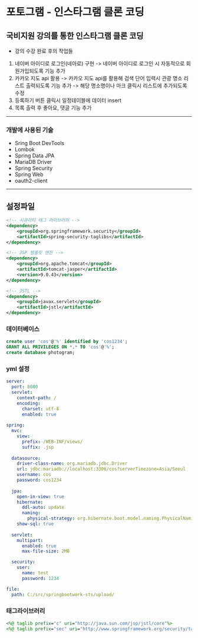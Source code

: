 # 포토그램 - 인스타그램 클론 코딩

## 국비지원 강의를 통한 인스타그램 클론 코딩
+ 강의 수강 완료 후의 작업들

1. 네이버 아이디로 로그인(네아로) 구현
-> 네이버 아이디로 로그인 시 자동적으로 회원가입되도록 기능 추가
2. 카카오 지도 api 활용
-> 카카오 지도 api를 활용해 검색 단어 입력시 관광 명소 리스트 출력되도록 기능 추가
-> 해당 명소명이나 마크 클릭시 리스트에 추가되도록 수정
3. 등록하기 버튼 클릭시 일정테이블에 데이터 insert
4. 목록 출력 후 좋아요, 댓글 기능 추가


-------------------------------------------------------------------------------------------------------


### 개발에 사용된 기술

- Sring Boot DevTools
- Lombok
- Spring Data JPA
- MariaDB Driver
- Spring Security
- Spring Web
- oauth2-client



-------------------------------------------------------------------------------------------------------


## 설정파일

```xml
<!-- 시큐리티 태그 라이브러리 -->
<dependency>
	<groupId>org.springframework.security</groupId>
	<artifactId>spring-security-taglibs</artifactId>
</dependency>

<!-- JSP 템플릿 엔진 -->
<dependency>
	<groupId>org.apache.tomcat</groupId>
	<artifactId>tomcat-jasper</artifactId>
	<version>9.0.43</version>
</dependency>

<!-- JSTL -->
<dependency>
	<groupId>javax.servlet</groupId>
	<artifactId>jstl</artifactId>
</dependency>
```

### 데이터베이스

```sql
create user 'cos'@'%' identified by 'cos1234';
GRANT ALL PRIVILEGES ON *.* TO 'cos'@'%';
create database photogram;
```

### yml 설정

```yml
server:
  port: 8080
  servlet:
    context-path: /
    encoding:
      charset: utf-8
      enabled: true
    
spring:
  mvc:
    view:
      prefix: /WEB-INF/views/
      suffix: .jsp
      
  datasource:
    driver-class-name: org.mariadb.jdbc.Driver
    url: jdbc:mariadb://localhost:3306/cos?serverTimezone=Asia/Seoul
    username: cos
    password: cos1234
    
  jpa:
    open-in-view: true
    hibernate:
      ddl-auto: update
      naming:
        physical-strategy: org.hibernate.boot.model.naming.PhysicalNamingStrategyStandardImpl
    show-sql: true
      
  servlet:
    multipart:
      enabled: true
      max-file-size: 2MB

  security:
    user:
      name: test
      password: 1234   

file:
  path: C:/src/springbootwork-sts/upload/
```

### 태그라이브러리

```jsp
<%@ taglib prefix="c" uri="http://java.sun.com/jsp/jstl/core"%>
<%@ taglib prefix="sec" uri="http://www.springframework.org/security/tags"%>
```
